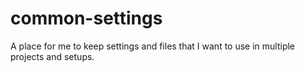 # common-settings
A place for me to keep settings and files that I want to use in multiple projects and setups.
